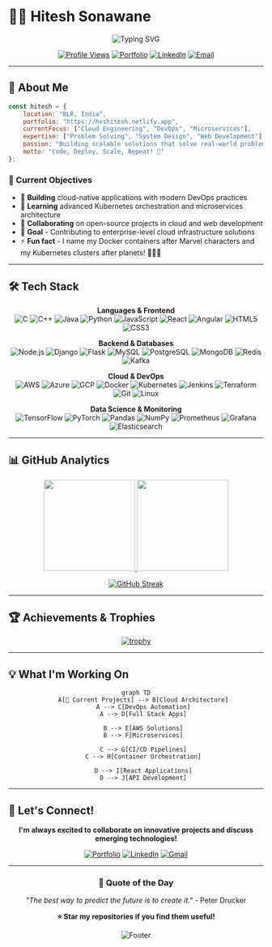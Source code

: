 # 👨‍💻 Hitesh Sonawane

<div align="center">

![Typing SVG](https://readme-typing-svg.herokuapp.com?font=Fira+Code&size=30&duration=3000&pause=1000&color=00D9FF&center=true&vCenter=true&width=600&height=100&lines=Full+Stack+Developer;Cloud+%26+DevOps+Engineer;Problem+Solver+%26+Tech+Enthusiast)

[![Profile Views](https://komarev.com/ghpvc/?username=hvshitesh&label=Profile%20views&color=0e75b6&style=for-the-badge)](https://github.com/hvshitesh)
[![Portfolio](https://img.shields.io/badge/Portfolio-Visit-brightgreen?style=for-the-badge&logo=netlify)](https://hvshitesh.netlify.app)
[![LinkedIn](https://img.shields.io/badge/LinkedIn-Connect-blue?style=for-the-badge&logo=linkedin)](https://www.linkedin.com/in/hitesh-sonawane-0a3129257)
[![Email](https://img.shields.io/badge/Email-Contact-red?style=for-the-badge&logo=gmail)](mailto:hvshitesh29@gmail.com)

</div>

---

## 🚀 About Me

```javascript
const hitesh = {
    location: "BLR, India",
    portfolio: "https://hvshitesh.netlify.app",
    currentFocus: ["Cloud Engineering", "DevOps", "Microservices"],
    expertise: ["Problem Solving", "System Design", "Web Development"],
    passion: "Building scalable solutions that solve real-world problems",
    motto: "Code, Deploy, Scale, Repeat! 🔄"
};
```

### 🎯 Current Objectives
- 🔭 **Building** cloud-native applications with modern DevOps practices
- 🌱 **Learning** advanced Kubernetes orchestration and microservices architecture  
- 👯 **Collaborating** on open-source projects in cloud and web development
- 🥅 **Goal** - Contributing to enterprise-level cloud infrastructure solutions
- ⚡ **Fun fact** - I name my Docker containers after Marvel characters and my Kubernetes clusters after planets! 🚀🦸‍♂️

---

## 🛠️ Tech Stack

<div align="center">

**Languages & Frontend**  
![C](https://img.shields.io/badge/C-00599C?style=flat-square&logo=c&logoColor=white)
![C++](https://img.shields.io/badge/C++-00599C?style=flat-square&logo=c%2B%2B&logoColor=white)
![Java](https://img.shields.io/badge/Java-ED8B00?style=flat-square&logo=java&logoColor=white)
![Python](https://img.shields.io/badge/Python-3776AB?style=flat-square&logo=python&logoColor=white)
![JavaScript](https://img.shields.io/badge/JavaScript-F7DF1E?style=flat-square&logo=javascript&logoColor=black)
![React](https://img.shields.io/badge/React-20232A?style=flat-square&logo=react&logoColor=61DAFB)
![Angular](https://img.shields.io/badge/Angular-DD0031?style=flat-square&logo=angular&logoColor=white)
![HTML5](https://img.shields.io/badge/HTML5-E34F26?style=flat-square&logo=html5&logoColor=white)
![CSS3](https://img.shields.io/badge/CSS3-1572B6?style=flat-square&logo=css3&logoColor=white)

**Backend & Databases**  
![Node.js](https://img.shields.io/badge/Node.js-43853D?style=flat-square&logo=node.js&logoColor=white)
![Django](https://img.shields.io/badge/Django-092E20?style=flat-square&logo=django&logoColor=white)
![Flask](https://img.shields.io/badge/Flask-000000?style=flat-square&logo=flask&logoColor=white)
![MySQL](https://img.shields.io/badge/MySQL-005C84?style=flat-square&logo=mysql&logoColor=white)
![PostgreSQL](https://img.shields.io/badge/PostgreSQL-316192?style=flat-square&logo=postgresql&logoColor=white)
![MongoDB](https://img.shields.io/badge/MongoDB-4EA94B?style=flat-square&logo=mongodb&logoColor=white)
![Redis](https://img.shields.io/badge/Redis-DC382D?style=flat-square&logo=redis&logoColor=white)
![Kafka](https://img.shields.io/badge/Apache_Kafka-231F20?style=flat-square&logo=apache-kafka&logoColor=white)

**Cloud & DevOps**  
![AWS](https://img.shields.io/badge/AWS-FF9900?style=flat-square&logo=amazon-aws&logoColor=white)
![Azure](https://img.shields.io/badge/Azure-0089D0?style=flat-square&logo=microsoft-azure&logoColor=white)
![GCP](https://img.shields.io/badge/Google_Cloud-4285F4?style=flat-square&logo=google-cloud&logoColor=white)
![Docker](https://img.shields.io/badge/Docker-2496ED?style=flat-square&logo=docker&logoColor=white)
![Kubernetes](https://img.shields.io/badge/Kubernetes-326CE5?style=flat-square&logo=kubernetes&logoColor=white)
![Jenkins](https://img.shields.io/badge/Jenkins-D24939?style=flat-square&logo=jenkins&logoColor=white)
![Terraform](https://img.shields.io/badge/Terraform-623CE4?style=flat-square&logo=terraform&logoColor=white)
![Git](https://img.shields.io/badge/Git-F05032?style=flat-square&logo=git&logoColor=white)
![Linux](https://img.shields.io/badge/Linux-FCC624?style=flat-square&logo=linux&logoColor=black)

**Data Science & Monitoring**  
![TensorFlow](https://img.shields.io/badge/TensorFlow-FF6F00?style=flat-square&logo=tensorflow&logoColor=white)
![PyTorch](https://img.shields.io/badge/PyTorch-EE4C2C?style=flat-square&logo=pytorch&logoColor=white)
![Pandas](https://img.shields.io/badge/Pandas-150458?style=flat-square&logo=pandas&logoColor=white)
![NumPy](https://img.shields.io/badge/NumPy-013243?style=flat-square&logo=numpy&logoColor=white)
![Prometheus](https://img.shields.io/badge/Prometheus-E6522C?style=flat-square&logo=prometheus&logoColor=white)
![Grafana](https://img.shields.io/badge/Grafana-F46800?style=flat-square&logo=grafana&logoColor=white)
![Elasticsearch](https://img.shields.io/badge/Elasticsearch-005571?style=flat-square&logo=elasticsearch&logoColor=white)

</div>

---

## 📊 GitHub Analytics

<div align="center">

<a href="https://github.com/Hvshitesh">
  <img height="180em" src="https://github-readme-stats.vercel.app/api?username=Hvshitesh&show_icons=true&theme=tokyonight&include_all_commits=true&count_private=true"/>
  <img height="180em" src="https://github-readme-stats.vercel.app/api/top-langs/?username=Hvshitesh&layout=compact&langs_count=8&theme=tokyonight"/>
</a>

</div>

<div align="center">

[![GitHub Streak](https://github-readme-streak-stats.herokuapp.com/?user=Hvshitesh&theme=tokyonight)](https://github.com/Hvshitesh)

</div>

---

## 🏆 Achievements & Trophies

<div align="center">

[![trophy](https://github-profile-trophy.vercel.app/?username=Hvshitesh&theme=tokyonight&no-frame=true&row=1&column=7)](https://github.com/Hvshitesh)

</div>

---

## 💡 What I'm Working On

<div align="center">

```mermaid
graph TD
    A[🚀 Current Projects] --> B[Cloud Architecture]
    A --> C[DevOps Automation]
    A --> D[Full Stack Apps]
    
    B --> E[AWS Solutions]
    B --> F[Microservices]
    
    C --> G[CI/CD Pipelines]
    C --> H[Container Orchestration]
    
    D --> I[React Applications]
    D --> J[API Development]
```

</div>

---

## 🤝 Let's Connect!

<div align="center">

**I'm always excited to collaborate on innovative projects and discuss emerging technologies!**

[![Portfolio](https://img.shields.io/badge/🌐_Portfolio-Visit_My_Work-brightgreen?style=for-the-badge&logo=netlify)](https://hvshitesh.netlify.app)
[![LinkedIn](https://img.shields.io/badge/LinkedIn-0077B5?style=for-the-badge&logo=linkedin&logoColor=white)](https://www.linkedin.com/in/hitesh-sonawane-0a3129257)
[![Gmail](https://img.shields.io/badge/Gmail-D14836?style=for-the-badge&logo=gmail&logoColor=white)](mailto:hvshitesh29@gmail.com)

</div>

---

<div align="center">

### 💭 Quote of the Day
*"The best way to predict the future is to create it."* - Peter Drucker

**⭐ Star my repositories if you find them useful!**

![Footer](https://capsule-render.vercel.app/api?type=waving&color=gradient&height=100&section=footer)

</div>
